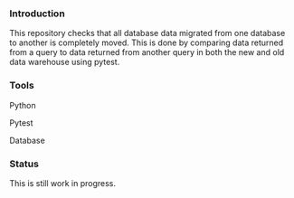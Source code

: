 ### Introduction
This repository checks that all database data migrated from one database to another is completely moved.
This is done by comparing data returned from a query to data returned from another query in both the new and old data warehouse using pytest.

### Tools
Python

Pytest

Database

### Status
This is still work in progress.